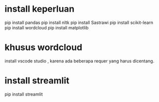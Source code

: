 # install keperluan
pip install pandas
pip install nltk
pip install Sastrawi
pip install scikit-learn
pip install wordcloud
pip install matplotlib

# khusus wordcloud
install vscode studio , karena ada beberapa requer yang harus dicentang.





# install streamlit
pip install streamlit
